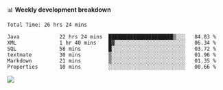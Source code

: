 

📊 **Weekly development breakdown**
<!--START_SECTION:waka-->

```text
Total Time: 26 hrs 24 mins

Java             22 hrs 24 mins  █████████████████████▒░░░   84.83 %
XML              1 hr 40 mins    █▓░░░░░░░░░░░░░░░░░░░░░░░   06.34 %
SQL              58 mins         █░░░░░░░░░░░░░░░░░░░░░░░░   03.72 %
textmate         30 mins         ▒░░░░░░░░░░░░░░░░░░░░░░░░   01.96 %
Markdown         21 mins         ▒░░░░░░░░░░░░░░░░░░░░░░░░   01.35 %
Properties       10 mins         ░░░░░░░░░░░░░░░░░░░░░░░░░   00.66 %
```
<!--END_SECTION:waka-->

<p align="left" dir="auto">
  <a href="#">
    <img src="https://github-readme-stats.vercel.app/api?username=JiHongYuan&show_icons=true&inc">
  </a>
</p>

